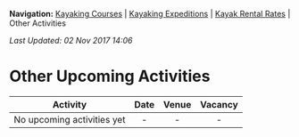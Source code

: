 **Navigation:** [Kayaking Courses](index) &#124; [Kayaking Expeditions](expedition) &#124; [Kayak Rental Rates](rental) &#124; Other Activities

_Last Updated: 02 Nov 2017 14:06_
# Other Upcoming Activities

Activity | Date | Venue | Vacancy
:---:|:---:|:---:|:---:
No upcoming activities yet|-|-|- 

